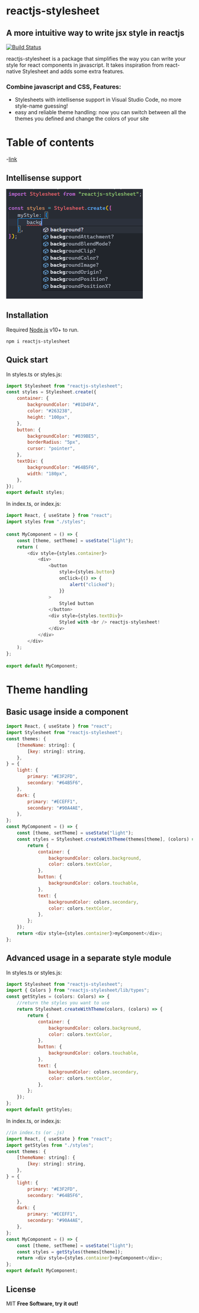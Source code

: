 # reactjs-stylesheet

## A more intuitive way to write jsx style in reactjs

[![Build Status](https://travis-ci.org/joemccann/dillinger.svg?branch=master)](https://travis-ci.org/joemccann/dillinger)

reactjs-stylesheet is a package that simplifies the way you can write your style for react components in javascript. It takes inspiration from react-native Stylesheet and adds some extra features.

### Combine javascript and CSS, Features:

- Stylesheets with intellisense support in Visual Studio Code, no more style-name guessing!
- easy and reliable theme handling: now you can switch between all the themes you defined and change the colors of your site

# Table of contents

-[link](/readme/Installation)

## Intellisense support

![Intellisense support image](intellisenseSupport.png)

## Installation

Required [Node.js](https://nodejs.org/) v10+ to run.

```sh
npm i reactjs-stylesheet
```

## Quick start

In styles.ts or styles.js:

```js
import Stylesheet from "reactjs-stylesheet";
const styles = Stylesheet.create({
	container: {
		backgroundColor: "#81D4FA",
		color: "#263238",
		height: "100px",
	},
	button: {
		backgroundColor: "#039BE5",
		borderRadius: "5px",
		cursor: "pointer",
	},
	textDiv: {
		backgroundColor: "#64B5F6",
		width: "180px",
	},
});
export default styles;
```

In index.ts, or index.js:

```js
import React, { useState } from "react";
import styles from "./styles";

const MyComponent = () => {
	const [theme, setTheme] = useState("light");
	return (
		<div style={styles.container}>
			<div>
				<button
					style={styles.button}
					onClick={() => {
						alert("clicked");
					}}
				>
					Styled button
				</button>
				<div style={styles.textDiv}>
					Styled with <br /> reactjs-stylesheet!
				</div>
			</div>
		</div>
	);
};

export default MyComponent;
```

# Theme handling

## Basic usage inside a component

```js
import React, { useState } from "react";
import Stylesheet from "reactjs-stylesheet";
const themes: {
	[themeName: string]: {
		[key: string]: string,
	},
} = {
	light: {
		primary: "#E3F2FD",
		secondary: "#64B5F6",
	},
	dark: {
		primary: "#ECEFF1",
		secondary: "#90A4AE",
	},
};
const MyComponent = () => {
	const [theme, setTheme] = useState("light");
	const styles = Stylesheet.createWithTheme(themes[theme], (colors) => {
		return {
			container: {
				backgroundColor: colors.background,
				color: colors.textColor,
			},
			button: {
				backgroundColor: colors.touchable,
			},
			text: {
				backgroundColor: colors.secondary,
				color: colors.textColor,
			},
		};
	});
	return <div style={styles.container}>myComponent</div>;
};
```

## Advanced usage in a separate style module

In styles.ts or styles.js:

```js
import Stylesheet from "reactjs-stylesheet";
import { Colors } from "reactjs-stylesheet/lib/types";
const getStyles = (colors: Colors) => {
	//return the styles you want to use
	return Stylesheet.createWithTheme(colors, (colors) => {
		return {
			container: {
				backgroundColor: colors.background,
				color: colors.textColor,
			},
			button: {
				backgroundColor: colors.touchable,
			},
			text: {
				backgroundColor: colors.secondary,
				color: colors.textColor,
			},
		};
	});
};
export default getStyles;
```

In index.ts, or index.js:

```js
//in index.ts (or .js)
import React, { useState } from "react";
import getStyles from "./styles";
const themes: {
	[themeName: string]: {
		[key: string]: string,
	},
} = {
	light: {
		primary: "#E3F2FD",
		secondary: "#64B5F6",
	},
	dark: {
		primary: "#ECEFF1",
		secondary: "#90A4AE",
	},
};
const MyComponent = () => {
	const [theme, setTheme] = useState("light");
	const styles = getStyles(themes[theme]);
	return <div style={styles.container}>myComponent</div>;
};
export default MyComponent;
```

## License

MIT
**Free Software, try it out!**
